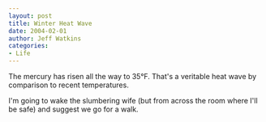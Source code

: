 ```yaml
---
layout: post
title: Winter Heat Wave
date: 2004-02-01
author: Jeff Watkins
categories:
- Life
---
```


<p>The mercury has risen all the way to 35&deg;F. That's a veritable
heat wave by comparison to recent temperatures.</p>
<p>I'm going to wake the slumbering wife (but from across the room
where I'll be safe) and suggest we go for a walk.</p>